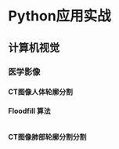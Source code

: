 # Python应用实战

## 计算机视觉

### 医学影像

#### CT图像人体轮廓分割

**Floodfill 算法**


```python


```

#### CT图像肺部轮廓分割分割